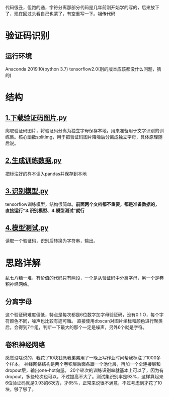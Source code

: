 代码很丑，但跑的通，字符分离那部分代码是几年前刚开始学的写的，后来放下了，现在回过头看自己也蒙了，有空重写一下。~~祖传代码~~
# 验证码识别
## 运行环境
Anaconda 2019.10(python 3.7)
tensorflow2.0(别的版本应该都没什么问题，猜的)
# 结构
## [1.下载验证码图片.py](https://github.com/JLJLJ/Verification-code-identification/blob/master/1.%E4%B8%8B%E8%BD%BD%E9%AA%8C%E8%AF%81%E7%A0%81%E5%9B%BE%E7%89%87.py)
爬取验证码图片，将验证码分离为独立字母保存本地，用来准备用于文字识别的训练集。核心函数splitImg，用于把验证码图片降噪后分离成独立字母，具体原理随后说。
## [2.生成训练数据.py](https://github.com/JLJLJ/Verification-code-identification/blob/master/2.%E7%94%9F%E6%88%90%E8%AE%AD%E7%BB%83%E6%95%B0%E6%8D%AE.py)
把标注好的样本读入pandas并保存到本地
## [3.识别模型.py](https://github.com/JLJLJ/Verification-code-identification/blob/master/3.%E8%AF%86%E5%88%AB%E6%A8%A1%E5%9E%8B.py)
tensorflow训练模型，结构很简单。**前面两个文档都不重要，都是准备数据的，直接运行“3.识别模型、4.模型测试”就行**
## [4.模型测试.py](https://github.com/JLJLJ/Verification-code-identification/blob/master/4.%E6%A8%A1%E5%9E%8B%E6%B5%8B%E8%AF%95.py)
读取一个验证码，识别后转换为字符串，输出。
# 思路详解
乱七八糟一堆，有价值的代码只有两段，一个是从验证码中分离字母，另一个是卷积神经网络。
## 分离字母
这个验证码难度偏低，特点是每次都是6位数字加字母验证码，没有0 1 O，每个字符颜色不同，噪声也比较有迹可循。
直接使用dbscan对图片坐标和颜色进行聚类后，会得到7个组，判断一下最大的那个一定是噪声，另外6个就是字符。
## 卷积神经网络
感觉没啥说的，我花了10块钱派我弟弟用了一晚上写作业时间帮我标注了1000多个样本。
神经网络结构是两个卷积层后面各跟一个池化层，再加一个全连接层和dropout层，输出one-hot向量。
20个轮次的训练识别率就基本上可以了，因为有dropout，多些轮次也可以，不过提高不大了。测试集识别率是93%，这样算起来6位验证码就是0.93的6次方，才65%，正常来说很不满意，不过考虑到才花了10块，够了够了。
